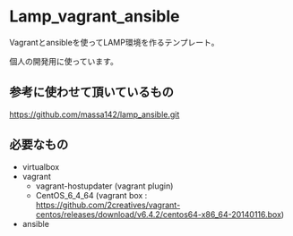 # Lamp_vagrant_ansible

Vagrantとansibleを使ってLAMP環境を作るテンプレート。

個人の開発用に使っています。
## 参考に使わせて頂いているもの
https://github.com/massa142/lamp_ansible.git

## 必要なもの
* virtualbox
* vagrant
    * vagrant-hostupdater (vagrant plugin) 
    * CentOS_6_4_64 (vagrant box : https://github.com/2creatives/vagrant-centos/releases/download/v6.4.2/centos64-x86_64-20140116.box)
* ansible

